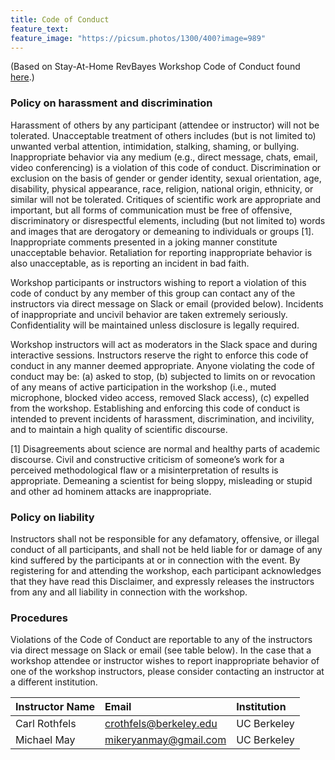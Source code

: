 ```yaml
---
title: Code of Conduct
feature_text:
feature_image: "https://picsum.photos/1300/400?image=989"
---
```


(Based on Stay-At-Home RevBayes Workshop Code of Conduct found [here](https://drive.google.com/file/d/1XHeS8wmRy_sezBdt_rMXWAkVkAi0Pyj8/view).)

### Policy on harassment and discrimination

Harassment of others by any participant (attendee or instructor) will not be tolerated. Unacceptable treatment of others includes (but is not limited to) unwanted verbal attention, intimidation, stalking, shaming, or bullying. Inappropriate behavior via any medium (e.g., direct message, chats, email, video conferencing) is a violation of this code of conduct. Discrimination or exclusion on the basis of gender or gender identity, sexual orientation, age, disability, physical appearance, race, religion, national origin, ethnicity, or similar will not be tolerated. Critiques of scientific work are appropriate and important, but all forms of communication must be free of offensive, discriminatory or disrespectful elements, including (but not limited to) words and images that are derogatory or demeaning to individuals or groups [1]. Inappropriate comments presented in a joking manner constitute unacceptable behavior. Retaliation for reporting inappropriate behavior is also unacceptable, as is reporting an incident in bad faith.

Workshop participants or instructors wishing to report a violation of this code of conduct by any member of this group can contact any of the instructors via direct message on Slack or email (provided below). Incidents of inappropriate and uncivil behavior are taken extremely seriously. Confidentiality will be maintained unless disclosure is legally required.

Workshop instructors will act as moderators in the Slack space and during interactive sessions. Instructors reserve the right to enforce this code of conduct in any manner deemed appropriate. Anyone violating the code of conduct may be: (a) asked to stop, (b) subjected to limits on or revocation of any means of active participation in the workshop (i.e., muted microphone, blocked video access, removed Slack access), (c) expelled from the workshop. Establishing and enforcing this code of conduct is intended to prevent incidents of harassment, discrimination, and incivility, and to maintain a high quality of scientific discourse.

[1] Disagreements about science are normal and healthy parts of academic discourse. Civil and constructive criticism of someone’s work for a perceived methodological flaw or a misinterpretation of results is appropriate. Demeaning a scientist for being sloppy, misleading or stupid and other ad hominem attacks are inappropriate.

### Policy on liability

Instructors shall not be responsible for any defamatory, offensive, or illegal conduct of all participants, and shall not be held liable for or damage of any kind suffered by the participants at or in connection with the event. By registering for and attending the workshop, each participant acknowledges that they have read this Disclaimer, and expressly releases the instructors from any and all liability in connection with the workshop.

### Procedures

Violations of the Code of Conduct are reportable to any of the instructors via direct message on Slack or email (see table below). In the case that a workshop attendee or instructor wishes to report inappropriate behavior of one of the workshop instructors, please consider contacting an instructor at a different institution.

| Instructor Name | Email                     | Institution
| :---            | :---                      | :---
| Carl Rothfels   | crothfels@berkeley.edu    | UC Berkeley
| Michael May     | mikeryanmay@gmail.com     | UC Berkeley
